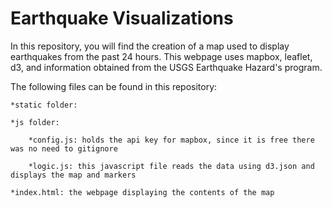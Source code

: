 # Earthquake Visualizations

In this repository, you will find the creation of a map used to display earthquakes from the past 24 hours.
This webpage uses mapbox, leaflet, d3, and information obtained from the USGS Earthquake Hazard's program.

The following files can be found in this repository:

    *static folder:

    *js folder:
    
        *config.js: holds the api key for mapbox, since it is free there was no need to gitignore
        
        *logic.js: this javascript file reads the data using d3.json and displays the map and markers

    *index.html: the webpage displaying the contents of the map
